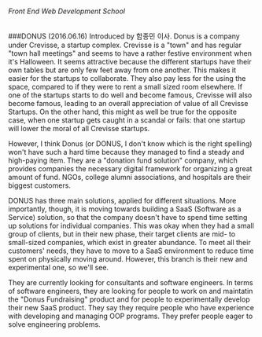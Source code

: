 ###### Front End Web Development School

###DONUS (2016.06.16)
Introduced by 함종민 이사. Donus is a company under Crevisse, a startup complex. Crevisse is a "town" and has regular "town hall meetings" and seems to have a rather festive environment when it's Halloween. It seems attractive because the different startups have their own tables but are only few feet away from one another. This makes it easier for the startups to collaborate. They also pay less for the using the space, compared to if they were to rent a small sized room elsewhere. If one of the startups starts to do well and become famous, Crevisse will also become famous, leading to an overall appreciation of value of all Crevisse Startups. On the other hand, this might as well be true for the opposite case, when one startup gets caught in a scandal or fails: that one startup will lower the moral of all Crevisse startups.

However, I think Donus (or DONUS, I don't know which is the right spelling) won't have such a hard time because they managed to find a steady and high-paying item. They are a "donation fund solution" company, which provides companies the necessary digital framework for organizing a great amount of fund. NGOs, college alumni associations, and hospitals are their biggest customers.

DONUS has three main solutions, applied for different situations. More importantly, though, it is moving towards building a SaaS (Software as a Service) solution, so that the company doesn't have to spend time setting up solutions for individual companies. This was okay when they had a small group of clients, but in their new phase, their target clients are mid- to small-sized companies, which exist in greater abundance. To meet all their customers' needs, they have to move to a SaaS environment to reduce time spent on physically moving around. However, this branch is their new and experimental one, so we'll see.

They are currently looking for consultants and software engineers. In terms of software engineers, they are looking for people to work on and maintatin the "Donus Fundraising" product and for people to experimentally develop their new SaaS product. They say they require people who have experience with developing and managing OOP programs. They prefer people eager to solve engineering problems.